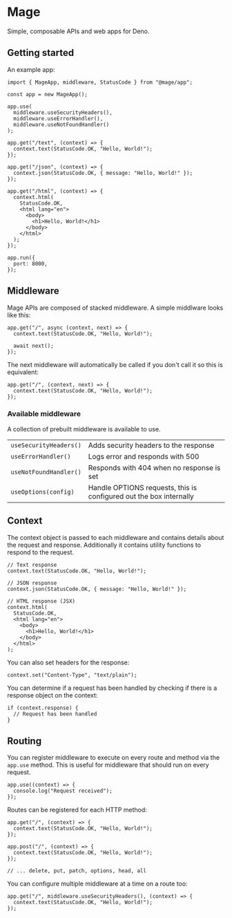 # Mage

Simple, composable APIs and web apps for Deno.

## Getting started

An example app:

```tsx
import { MageApp, middleware, StatusCode } from "@mage/app";

const app = new MageApp();

app.use(
  middleware.useSecurityHeaders(),
  middleware.useErrorHandler(),
  middleware.useNotFoundHandler()
);

app.get("/text", (context) => {
  context.text(StatusCode.OK, "Hello, World!");
});

app.get("/json", (context) => {
  context.json(StatusCode.OK, { message: "Hello, World!" });
});

app.get("/html", (context) => {
  context.html(
    StatusCode.OK,
    <html lang="en">
      <body>
        <h1>Hello, World!</h1>
      </body>
    </html>
  );
});

app.run({
  port: 8000,
});
```

## Middleware

Mage APIs are composed of stacked middleware. A simple middlware looks like this:

```tsx
app.get("/", async (context, next) => {
  context.text(StatusCode.OK, "Hello, World!");

  await next();
});
```

The next middleware will automatically be called if you don't call it so this is equivalent:

```tsx
app.get("/", (context, next) => {
  context.text(StatusCode.OK, "Hello, World!");
});
```

### Available middleware

A collection of prebuilt middleware is available to use.

|                        |                                                                    |
| ---------------------- | ------------------------------------------------------------------ |
| `useSecurityHeaders()` | Adds security headers to the response                              |
| `useErrorHandler()`    | Logs error and responds with 500                                   |
| `useNotFoundHandler()` | Responds with 404 when no response is set                          |
| `useOptions(config)`   | Handle OPTIONS requests, this is configured out the box internally |

## Context

The context object is passed to each middleware and contains details about the request and response. Additionally it contains utility functions to respond to the request.

```tsx
// Text response
context.text(StatusCode.OK, "Hello, World!");

// JSON response
context.json(StatusCode.OK, { message: "Hello, World!" });

// HTML response (JSX)
context.html(
  StatusCode.OK,
  <html lang="en">
    <body>
      <h1>Hello, World!</h1>
    </body>
  </html>
);
```

You can also set headers for the response:

```tsx
context.set("Content-Type", "text/plain");
```

You can determine if a request has been handled by checking if there is a response object on the context:

```tsx
if (context.response) {
  // Request has been handled
}
```

## Routing

You can register middleware to execute on every route and method via the `app.use` method. This is useful for middleware that should run on every request.

```tsx
app.use((context) => {
  console.log("Request received");
});
```

Routes can be registered for each HTTP method:

```tsx
app.get("/", (context) => {
  context.text(StatusCode.OK, "Hello, World!");
});

app.post("/", (context) => {
  context.text(StatusCode.OK, "Hello, World!");
});

// ... delete, put, patch, options, head, all
```

You can configure multiple middleware at a time on a route too:

```tsx
app.get("/", middleware.useSecurityHeaders(), (context) => {
  context.text(StatusCode.OK, "Hello, World!");
});
```
